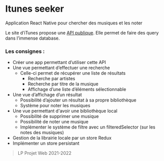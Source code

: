 # Itunes seeker

Application React Native pour chercher des musiques et les noter

Le site d’iTunes propose une [API publique](https://developer.apple.com/library/archive/documentation/AudioVideo/Conceptual/iTuneSearchAPI/).
Elle permet de faire des query dans l’immense database.

### Les consignes :

- Créer une app permettant d’utiliser cette API
- Une vue permettant d’effectuer une recherche
    - Celle-ci permet de récupérer une liste de résultats
        - Recherche par artistes
        - Recherche par titre de la musique
        - Affichage d’une liste d’éléments sélectionnable
- Une vue d’affichage d’un résultat
    - Possibilité d’ajouter un résultat à sa propre bibliothèque
    - Système pour noter les musiques
- Une vue permettant d'avoir une bibliothèque local
    - Possibilité de supprimer une musique
    - Possibilité de noter une musique
    - Implémenter le système de filtre avec un filteredSelector (sur les notes des musiques)
- Gestion de la librairie locale par un store Redux 
- Implémenter un store persistant

> LP Projet Web 2021-2022
